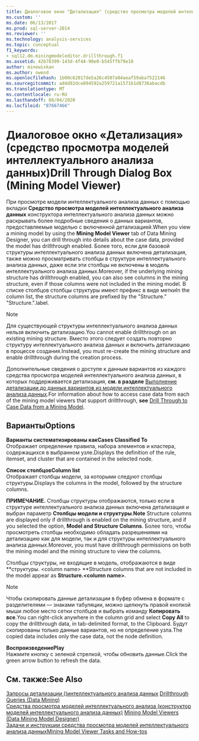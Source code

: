 ```yaml
---
title: Диалоговое окно "Детализация" (средство просмотра моделей интеллектуального анализа данных) | Документация Майкрософт
ms.custom: ''
ms.date: 06/13/2017
ms.prod: sql-server-2014
ms.reviewer: ''
ms.technology: analysis-services
ms.topic: conceptual
f1_keywords:
- sql12.dm.miningmodeleditor.drillthrough.f1
ms.assetid: 42b78399-143d-4f44-90e0-b545ffb79e10
author: minewiskan
ms.author: owend
ms.openlocfilehash: 1b00c62017de5a26c4507a04aeaf59aba7522146
ms.sourcegitcommit: ad4d92dce894592a259721a1571b1d8736abacdb
ms.translationtype: MT
ms.contentlocale: ru-RU
ms.lasthandoff: 08/04/2020
ms.locfileid: "87667466"
---
```

# <a name="drill-through-dialog-box-mining-model-viewer"></a><span data-ttu-id="7e2d8-102">Диалоговое окно «Детализация» (средство просмотра моделей интеллектуального анализа данных)</span><span class="sxs-lookup"><span data-stu-id="7e2d8-102">Drill Through Dialog Box (Mining Model Viewer)</span></span>
  <span data-ttu-id="7e2d8-103">При просмотре модели интеллектуального анализа данных с помощью вкладки **Средство просмотра моделей интеллектуального анализа данных** конструктора интеллектуального анализа данных можно раскрывать более подробные сведения о данных вариантов, предоставляемые моделью с включенной детализацией.</span><span class="sxs-lookup"><span data-stu-id="7e2d8-103">When you view a mining model by using the **Mining Model Viewer** tab of Data Mining Designer, you can drill through into details about the case data, provided the model has drillthrough enabled.</span></span> <span data-ttu-id="7e2d8-104">Более того, если для базовой структуры интеллектуального анализа данных включена детализация, также можно просматривать столбцы в структуре интеллектуального анализа данных, даже если эти столбцы не включены в модель интеллектуального анализа данных.</span><span class="sxs-lookup"><span data-stu-id="7e2d8-104">Moreover, if the underlying mining structure has drillthrough enabled, you can also see columns in the mining structure, even if those columns were not included in the mining model.</span></span> <span data-ttu-id="7e2d8-105">В списке столбцов столбцы структуры имеют префикс в виде метки</span><span class="sxs-lookup"><span data-stu-id="7e2d8-105">In the column list, the structure columns are prefixed by the "Structure."</span></span> <span data-ttu-id="7e2d8-106">"Structure.".</span><span class="sxs-lookup"><span data-stu-id="7e2d8-106">label.</span></span>  
  
> [!NOTE]  
>  <span data-ttu-id="7e2d8-107">Для существующей структуры интеллектуального анализа данных нельзя включить детализацию.</span><span class="sxs-lookup"><span data-stu-id="7e2d8-107">You cannot enable drillthrough on an existing mining structure.</span></span> <span data-ttu-id="7e2d8-108">Вместо этого следует создать повторно структуру интеллектуального анализа данных и включить детализацию в процессе создания.</span><span class="sxs-lookup"><span data-stu-id="7e2d8-108">Instead, you must re-create the mining structure and enable drillthrough during the creation process.</span></span>  
  
 <span data-ttu-id="7e2d8-109">Дополнительные сведения о доступе к данным вариантов из каждого средства просмотра моделей интеллектуального анализа данных, в которых поддерживается детализация, **см. в разделе** [Выполнение детализации до данных вариантов из модели интеллектуального анализа данных](data-mining/drill-through-to-case-data-from-a-mining-model.md).</span><span class="sxs-lookup"><span data-stu-id="7e2d8-109">For information about how to access case data from each of the mining model viewers that support drillthrough, **see** [Drill Through to Case Data from a Mining Model](data-mining/drill-through-to-case-data-from-a-mining-model.md).</span></span>  
  
## <a name="options"></a><span data-ttu-id="7e2d8-110">Варианты</span><span class="sxs-lookup"><span data-stu-id="7e2d8-110">Options</span></span>  
 <span data-ttu-id="7e2d8-111">**Варианты систематизированы как**</span><span class="sxs-lookup"><span data-stu-id="7e2d8-111">**Cases Classified To**</span></span>  
 <span data-ttu-id="7e2d8-112">Отображает определение правила, набора элементов и кластера, содержащихся в выбранном узле.</span><span class="sxs-lookup"><span data-stu-id="7e2d8-112">Displays the definition of the rule, itemset, and cluster that are contained in the selected node.</span></span>  
  
 <span data-ttu-id="7e2d8-113">**Список столбцов**</span><span class="sxs-lookup"><span data-stu-id="7e2d8-113">**Column list**</span></span>  
 <span data-ttu-id="7e2d8-114">Отображает столбцы модели, за которыми следуют столбцы структуры.</span><span class="sxs-lookup"><span data-stu-id="7e2d8-114">Displays the columns in the model, followed by the structure columns.</span></span>  
  
 <span data-ttu-id="7e2d8-115">**ПРИМЕЧАНИЕ.** Столбцы структуры отображаются, только если в структуре интеллектуального анализа данных включена детализация и выбран параметр **Столбцы модели и структуры**.</span><span class="sxs-lookup"><span data-stu-id="7e2d8-115">**Note** Structure columns are displayed only if drillthrough is enabled on the mining structure, and if you selected the option, **Model and Structure Columns**.</span></span> <span data-ttu-id="7e2d8-116">Более того, чтобы просмотреть столбцы необходимо обладать разрешениями на детализацию как для модели, так и для структуры интеллектуального анализа данных.</span><span class="sxs-lookup"><span data-stu-id="7e2d8-116">Moreover, you must have drillthrough permissions on both the mining model and the mining structure to view the columns.</span></span>  
  
 <span data-ttu-id="7e2d8-117">Столбцы структуры, не входящие в модель, отображаются в виде \*\*структуры. \<column name> \*\*</span><span class="sxs-lookup"><span data-stu-id="7e2d8-117">Structure columns that are not included in the model appear as **Structure.\<column name>**.</span></span>  
  
> [!NOTE]  
>  <span data-ttu-id="7e2d8-118">Чтобы скопировать данные детализации в буфер обмена в формате с разделителями — знаками табуляции, можно щелкнуть правой кнопкой мыши любое место сетки столбцов и выбрать команду **Копировать все**.</span><span class="sxs-lookup"><span data-stu-id="7e2d8-118">You can right-click anywhere in the column grid and select **Copy All** to copy the drillthrough data, in tab-delimited format, to the Clipboard.</span></span> <span data-ttu-id="7e2d8-119">Будут скопированы только данные вариантов, но не определение узла.</span><span class="sxs-lookup"><span data-stu-id="7e2d8-119">The copied data includes only the case data, not the node definition.</span></span>  
  
 <span data-ttu-id="7e2d8-120">**Воспроизведение**</span><span class="sxs-lookup"><span data-stu-id="7e2d8-120">**Play**</span></span>  
 <span data-ttu-id="7e2d8-121">Нажмите кнопку с зеленой стрелкой, чтобы обновить данные.</span><span class="sxs-lookup"><span data-stu-id="7e2d8-121">Click the green arrow button to refresh the data.</span></span>  
  
## <a name="see-also"></a><span data-ttu-id="7e2d8-122">См. также:</span><span class="sxs-lookup"><span data-stu-id="7e2d8-122">See Also</span></span>  
 <span data-ttu-id="7e2d8-123">[Запросы детализации &#40;&#41;интеллектуального анализа данных](data-mining/drillthrough-queries-data-mining.md) </span><span class="sxs-lookup"><span data-stu-id="7e2d8-123">[Drillthrough Queries &#40;Data Mining&#41;](data-mining/drillthrough-queries-data-mining.md) </span></span>  
 <span data-ttu-id="7e2d8-124">[Средства просмотра моделей интеллектуального анализа &#40;конструктор моделей интеллектуального анализа данных&#41;](mining-model-viewers-data-mining-model-designer.md) </span><span class="sxs-lookup"><span data-stu-id="7e2d8-124">[Mining Model Viewers &#40;Data Mining Model Designer&#41;](mining-model-viewers-data-mining-model-designer.md) </span></span>  
 [<span data-ttu-id="7e2d8-125">Задачи и инструкции средства просмотра моделей интеллектуального анализа данных</span><span class="sxs-lookup"><span data-stu-id="7e2d8-125">Mining Model Viewer Tasks and How-tos</span></span>](data-mining/mining-model-viewer-tasks-and-how-tos.md)  
  
  
